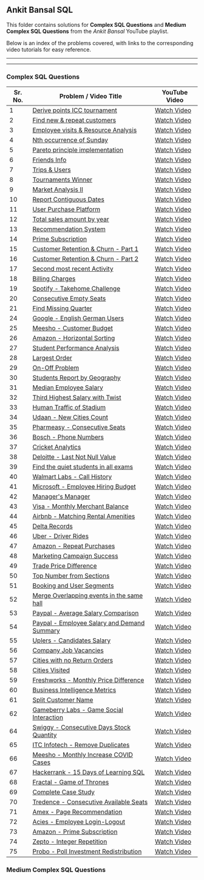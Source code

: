 ## Ankit Bansal SQL

This folder contains solutions for **Complex SQL Questions** and **Medium Complex SQL Questions** from the *Ankit Bansal* YouTube playlist.

Below is an index of the problems covered, with links to the corresponding video tutorials for easy reference.

---
---
### Complex SQL Questions

| Sr. No. | Problem / Video Title                                                                          | YouTube Video                                                   |
|---------|------------------------------------------------------------------------------------------------|-----------------------------------------------------------------|
| 1       | [Derive points ICC tournament](./complex-sql-questions-playlist/01-derive-points-icc-tournament.md)                           | [Watch Video](https://www.youtube.com/watch?v=qyAgWL066Vo)      |
| 2       | [Find new & repeat customers](./complex-sql-questions-playlist/02-find-new-&-repeat-customers.md)                             | [Watch Video](https://www.youtube.com/watch?v=MpAMjtvarrc)      |
| 3       | [Employee visits & Resource Analysis](./complex-sql-questions-playlist/03-employee-visits-&-resource-analysis.md)             | [Watch Video](https://www.youtube.com/watch?v=P6kNMyqKD0A)      |
| 4       | [Nth occurrence of Sunday](./complex-sql-questions-playlist/04-nth-occurence-of-sunday.md)                                    | [Watch Video](https://www.youtube.com/watch?v=6XQAokp4UCs)      |
| 5       | [Pareto principle implementation](./complex-sql-questions-playlist/05-pareto-principle-implementation.md)                     | [Watch Video](https://www.youtube.com/watch?v=oGgE180oaTs)      |
| 6       | [Friends Info](./complex-sql-questions-playlist/06-friends-info.md)                                                           | [Watch Video](https://www.youtube.com/watch?v=SfzbR69LquU)      |
| 7       | [Trips & Users](./complex-sql-questions-playlist/07-trips-&-users.md)                                                         | [Watch Video](https://www.youtube.com/watch?v=EjzhMv0E_FE)      |
| 8       | [Tournaments Winner](./complex-sql-questions-playlist/08-tournaments-winner.md)                                               | [Watch Video](https://www.youtube.com/watch?v=IQ4n4n-Y9z8)      |
| 9       | [Market Analysis II](./complex-sql-questions-playlist/09-market-analysis-ii.md)                                               | [Watch Video](https://www.youtube.com/watch?v=1ias-sP_XAY)      |
| 10      | [Report Contiguous Dates](./complex-sql-questions-playlist/10-report-contiguous-dates.md)                                     | [Watch Video](https://www.youtube.com/watch?v=WrToXXN7Jb4)      |
| 11      | [User Purchase Platform](./complex-sql-questions-playlist/11-user-purchase-platform.md)                                       | [Watch Video](https://www.youtube.com/watch?v=4MLVfsQEGl0)      |
| 12      | [Total sales amount by year](./complex-sql-questions-playlist/12-total-sales-amount-by-year.md)                               | [Watch Video](https://www.youtube.com/watch?v=ewmEHQSQYRM)      |
| 13      | [Recommendation System](./complex-sql-questions-playlist/13-recommendation-system.md)                                         | [Watch Video](https://www.youtube.com/watch?v=9Kh7EnZlhUg)      |
| 14      | [Prime Subscription](./complex-sql-questions-playlist/14-prime-subscription.md)                                               | [Watch Video](https://www.youtube.com/watch?v=i_ljK9gmstY)      |
| 15      | [Customer Retention & Churn - Part 1](./complex-sql-questions-playlist/15-16-customer-retention-&-churn.md)                   | [Watch Video](https://www.youtube.com/watch?v=6hfsRqmyvog)      |
| 16      | [Customer Retention & Churn - Part 2](./complex-sql-questions-playlist/15-16-customer-retention-&-churn.md)                   | [Watch Video](https://www.youtube.com/watch?v=hGflhxWWxTI)      |
| 17      | [Second most recent Activity](./complex-sql-questions-playlist/17-second-most-recent-activity.md)                             | [Watch Video](https://www.youtube.com/watch?v=RljzVfz8vjk)      |
| 18      | [Billing Charges](./complex-sql-questions-playlist/18-billing-charges.md)                                                     | [Watch Video](https://www.youtube.com/watch?v=51ryMCf-fvU)      |
| 19      | [Spotify - Takehome Challenge](./complex-sql-questions-playlist/19-spotify-takehome-challenge.md)                               | [Watch Video](https://www.youtube.com/watch?v=-YdAIMjHZrM)      |
| 20      | [Consecutive Empty Seats](./complex-sql-questions-playlist/20-consecutive-empty-seats.md)                                    | [Watch Video](https://www.youtube.com/watch?v=F9Otofceer0)      |
| 21      | [Find Missing Quarter](./complex-sql-questions-playlist/21-find-missing-quarter.md)                                           | [Watch Video](https://www.youtube.com/watch?v=cGP5Tm2gVdQ)      |
| 24      | [Google - English German Users](./complex-sql-questions-playlist/24-google-english-german-users.md)                             | [Watch Video](https://www.youtube.com/watch?v=35gjU7pChQk)      |
| 25      | [Meesho - Customer Budget](./complex-sql-questions-playlist/25-meesho-customer-budget.md)                                     | [Watch Video](https://www.youtube.com/watch?v=B09xhslOvxw)      |
| 26      | [Amazon - Horizontal Sorting](./complex-sql-questions-playlist/26-amazon-horizontal-sorting.md)                                 | [Watch Video](https://www.youtube.com/watch?v=FZm7NgybHWA)      |
| 27      | [Student Performance Analysis](./complex-sql-questions-playlist/27-student-performance-analysis.md)                           | [Watch Video](https://www.youtube.com/watch?v=Ck1gQrlS5pQ)      |
| 28      | [Largest Order](./complex-sql-questions-playlist/28-largest-order.md)                                                         | [Watch Video](https://www.youtube.com/watch?v=e1SVjR-xoto)      |
| 29      | [On-Off Problem](./complex-sql-questions-playlist/29-on-off-problem.md)                                                       | [Watch Video](https://www.youtube.com/watch?v=XQ80MgsTka0)      |
| 30      | [Students Report by Geography](./complex-sql-questions-playlist/30-students-report-by-geography.md)                           | [Watch Video](https://www.youtube.com/watch?v=e-I9SxbLky8)      |
| 31      | [Median Employee Salary](./complex-sql-questions-playlist/31-median-employee-salary.md)                                       | [Watch Video](https://www.youtube.com/watch?v=fwPk1RXlorQ)      |
| 32      | [Third Highest Salary with Twist](./complex-sql-questions-playlist/32-third-highest-salary-with-twist.md)                     | [Watch Video](https://www.youtube.com/watch?v=Cbm6Hz_Yhwg)      |
| 33      | [Human Traffic of Stadium](./complex-sql-questions-playlist/33-human-traffic-of-stadium.md)                                   | [Watch Video](https://www.youtube.com/watch?v=tDfAo7uw-3w)      |
| 34      | [Udaan - New Cities Count](./complex-sql-questions-playlist/34-udaan-new-cities-count.md)                                       | [Watch Video](https://www.youtube.com/watch?v=y-CeVtidYJE)      |
| 35      | [Pharmeasy - Consecutive Seats](./complex-sql-questions-playlist/35-pharmeasy-consecutive-seats.md)                             | [Watch Video](https://www.youtube.com/watch?v=e4IILSHtKl4)      |
| 36      | [Bosch - Phone Numbers](./complex-sql-questions-playlist/36-bosch-phone-numbers.md)                                             | [Watch Video](https://www.youtube.com/watch?v=pk8BKFysjP8)      |
| 37      | [Cricket Analytics](./complex-sql-questions-playlist/37-cricket-analytics.md)                                                 | [Watch Video](https://www.youtube.com/watch?v=7LufPVm01NQ)      |
| 38      | [Deloitte - Last Not Null Value](./complex-sql-questions-playlist/38-deloitte-last-not-null-value.md)                           | [Watch Video](https://www.youtube.com/watch?v=Xh0EevUOWF0)      |
| 39      | [Find the quiet students in all exams](./complex-sql-questions-playlist/39-find-the-quiet-students-in-all-exams.md)           | [Watch Video](https://www.youtube.com/watch?v=6CH7IU4yB5I)      |
| 40      | [Walmart Labs - Call History](./complex-sql-questions-playlist/40-walmart-labs-call-history.md)                                 | [Watch Video](https://www.youtube.com/watch?v=3qEfsSC27_4)      |
| 41      | [Microsoft - Employee Hiring Budget](./complex-sql-questions-playlist/41-microsoft-employee-hiring-budget.md)                   | [Watch Video](https://www.youtube.com/watch?v=KLqRHJ-Eg2s)      |
| 42      | [Manager's Manager](./complex-sql-questions-playlist/42-managers-manager.md)                                                   | [Watch Video](https://www.youtube.com/watch?v=8glk10JlvKE)      |
| 43      | [Visa - Monthly Merchant Balance](./complex-sql-questions-playlist/43-visa-monthly-merchant-balance.md)                         | [Watch Video](https://www.youtube.com/watch?v=D2vqqOfVBuc)      |
| 44      | [Airbnb - Matching Rental Amenities](./complex-sql-questions-playlist/44-airbnb-matching-rental-amenities.md)                   | [Watch Video](https://www.youtube.com/watch?v=5O4Tx72-CKU)      |
| 45      | [Delta Records](./complex-sql-questions-playlist/45-delta-records.md)                                                         | [Watch Video](https://www.youtube.com/watch?v=QHwHS4AMmQM)      |
| 46      | [Uber - Driver Rides](./complex-sql-questions-playlist/46-uber-driver-rides.md)                                                 | [Watch Video](https://www.youtube.com/watch?v=eayyD51fIVY)      |
| 47      | [Amazon - Repeat Purchases](./complex-sql-questions-playlist/47-amazon-repeat-purchases.md)                                     | [Watch Video](https://www.youtube.com/watch?v=FNUIqQbj_EE)      |
| 48      | [Marketing Campaign Success](./complex-sql-questions-playlist/48-marketing-campaign-success.md)                               | [Watch Video](https://www.youtube.com/watch?v=m_oDI0bD6VQ)      |
| 49      | [Trade Price Difference](./complex-sql-questions-playlist/49-trade-price-difference.md)                                       | [Watch Video](https://www.youtube.com/watch?v=X6i1WMx0vnY)      |
| 50      | [Top Number from Sections](./complex-sql-questions-playlist/50-top-number-from-sections.md)                                   | [Watch Video](https://www.youtube.com/watch?v=ACD6J1opmFs)      |
| 51      | [Booking and User Segments](./complex-sql-questions-playlist/51-booking-and-user-segments.md)                                 | [Watch Video](https://www.youtube.com/watch?v=XsbqEx_3GiM)      |
| 52      | [Merge Overlapping events in the same hall](./complex-sql-questions-playlist/52-merge-overlapping-events-in-the-same-hall.md) | [Watch Video](https://www.youtube.com/watch?v=dX14FgKTpyg)      |
| 53      | [Paypal - Average Salary Comparison](./complex-sql-questions-playlist/53-paypal-average-salary-comparision.md)                  | [Watch Video](https://www.youtube.com/watch?v=UrIrBraLvZU)      |
| 54      | [Paypal - Employee Salary and Demand Summary](./complex-sql-questions-playlist/54-paypal-employee-salary-and-demand-summary.md) | [Watch Video](https://www.youtube.com/watch?v=u3W_Op3FTVA)      |
| 55      | [Uplers - Candidates Salary](./complex-sql-questions-playlist/55-uplers-candidates-salary.md)                                   | [Watch Video](https://www.youtube.com/watch?v=C9DGxJKBbb4)      |
| 56      | [Company Job Vacancies](./complex-sql-questions-playlist/56-company-job-vacancies.md)                                         | [Watch Video](https://www.youtube.com/watch?v=nCfaHbTVPXQ)      |
| 57      | [Cities with no Return Orders](./complex-sql-questions-playlist/57-cities-with-no-return-orders.md)                           | [Watch Video](https://www.youtube.com/watch?v=SRXogHD2btg)      |
| 58      | [Cities Visited](./complex-sql-questions-playlist/58-cities-visited.md)                                                       | [Watch Video](https://www.youtube.com/watch?v=XssFpKFSNFw)      |
| 59      | [Freshworks - Monthly Price Difference](./complex-sql-questions-playlist/59-freshworks-monthly-price-difference.md)             | [Watch Video](https://www.youtube.com/watch?v=MQXfhH1d8K0)      |
| 60      | [Business Intelligence Metrics](./complex-sql-questions-playlist/60-business-intelligence-metrics.md)                         | [Watch Video](https://www.youtube.com/watch?v=T8QXFwV7NIY)      |
| 61      | [Split Customer Name](./complex-sql-questions-playlist/61-split-customer_name.md)                                             | [Watch Video](https://www.youtube.com/watch?v=tVQUsozKkyI)      |
| 62      | [Gameberry Labs - Game Social Interaction](./complex-sql-questions-playlist/62-gameberry-labs-game-social-interaction.md)       | [Watch Video](https://www.youtube.com/watch?v=zYewZWQBGVU)      |
| 64      | [Swiggy - Consecutive Days Stock Quantity](./complex-sql-questions-playlist/64-swiggy-consecutive-days-stock-quantity.md)       | [Watch Video](https://www.youtube.com/watch?v=l72hohmWA68)      |
| 65      | [ITC Infotech - Remove Duplicates](./complex-sql-questions-playlist/65-itc-infotech-remove-duplicates.md)                       | [Watch Video](https://www.youtube.com/watch?v=JHUlQZrviCI)      |
| 66      | [Meesho - Monthly Increase COVID Cases](./complex-sql-questions-playlist/66-meesho-monthly-increase-covid-cases.md)             | [Watch Video](https://www.youtube.com/watch?v=W4t63Sj77N4)      |
| 67      | [Hackerrank - 15 Days of Learning SQL](./complex-sql-questions-playlist/67-hackerrank-15-days-of-learning-sql.md)               | [Watch Video](https://www.youtube.com/watch?v=zrCIWGHnLao)      |
| 68      | [Fractal - Game of Thrones](./complex-sql-questions-playlist/68-fractal-game-of-thrones.md)                                     | [Watch Video](https://www.youtube.com/watch?v=QFZG-IHC8xk)      |
| 69      | [Complete Case Study](./complex-sql-questions-playlist/69-complete-case-study.md)                                             | [Watch Video](https://www.youtube.com/watch?v=5kbuhoEw1Xg)      |
| 70      | [Tredence - Consecutive Available Seats](./complex-sql-questions-playlist/70-tredence-consecutive-available-seats.md)           | [Watch Video](https://www.youtube.com/watch?v=V7KFQD0PIj8)      |
| 71      | [Amex - Page Recommendation](./complex-sql-questions-playlist/71-amex-page-recommendation.md)                                   | [Watch Video](https://www.youtube.com/watch?v=aGKzhAkkOP8)      |
| 72      | [Acies - Employee Login-Logout](./complex-sql-questions-playlist/72-acies-employee-login-logout.md)                             | [Watch Video](https://www.youtube.com/watch?v=Jo2Ra41QQcU)      |
| 73      | [Amazon - Prime Subscription](./complex-sql-questions-playlist/73-amazon-prime-subscription.md)                                 | [Watch Video](https://www.youtube.com/watch?v=hZEc6m_HPTs)      |
| 74      | [Zepto - Integer Repetition](./complex-sql-questions-playlist/74-zepto-integer-repetition.md)                                   | [Watch Video](https://www.youtube.com/watch?v=xS6iq3d8Eb4&t=7s) |
| 75      | [Probo - Poll Investment Redistribution](./complex-sql-questions-playlist/75-probo-poll-investment-redistribution.md)                                   | [Watch Video](https://www.youtube.com/watch?v=xS6iq3d8Eb4&t=7s) |


### Medium Complex SQL Questions

